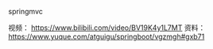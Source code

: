 springmvc

视频： https://www.bilibili.com/video/BV19K4y1L7MT
资料：https://www.yuque.com/atguigu/springboot/vgzmgh#gxb71